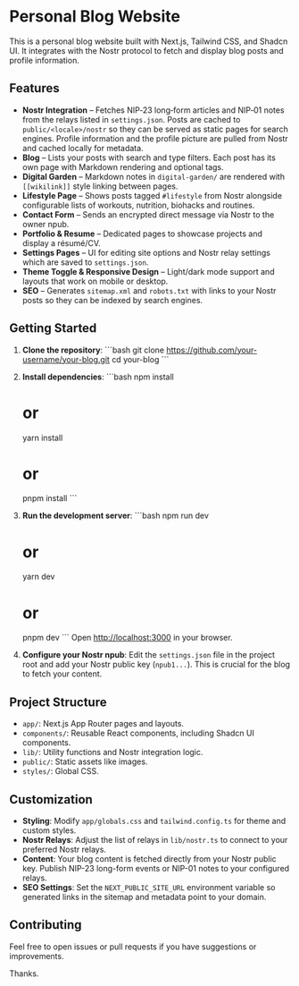 # Personal Blog Website

This is a personal blog website built with Next.js, Tailwind CSS, and Shadcn UI. It integrates with the Nostr protocol to fetch and display blog posts and profile information.

## Features

- **Nostr Integration** – Fetches NIP‑23 long‑form articles and NIP‑01 notes from the relays listed in `settings.json`. Posts are cached to `public/<locale>/nostr` so they can be served as static pages for search engines. Profile information and the profile picture are pulled from Nostr and cached locally for metadata.
- **Blog** – Lists your posts with search and type filters. Each post has its own page with Markdown rendering and optional tags.
- **Digital Garden** – Markdown notes in `digital-garden/` are rendered with `[[wikilink]]` style linking between pages.
- **Lifestyle Page** – Shows posts tagged `#lifestyle` from Nostr alongside configurable lists of workouts, nutrition, biohacks and routines.
- **Contact Form** – Sends an encrypted direct message via Nostr to the owner npub.
- **Portfolio & Resume** – Dedicated pages to showcase projects and display a résumé/CV.
- **Settings Pages** – UI for editing site options and Nostr relay settings which are saved to `settings.json`.
- **Theme Toggle & Responsive Design** – Light/dark mode support and layouts that work on mobile or desktop.
- **SEO** – Generates `sitemap.xml` and `robots.txt` with links to your Nostr posts so they can be indexed by search engines.

## Getting Started

1.  **Clone the repository**:
    \`\`\`bash
    git clone https://github.com/your-username/your-blog.git
    cd your-blog
    \`\`\`
2.  **Install dependencies**:
    \`\`\`bash
    npm install
    # or
    yarn install
    # or
    pnpm install
    \`\`\`
3.  **Run the development server**:
    \`\`\`bash
    npm run dev
    # or
    yarn dev
    # or
    pnpm dev
    \`\`\`
    Open [http://localhost:3000](http://localhost:3000) in your browser.

4.  **Configure your Nostr npub**:
    Edit the `settings.json` file in the project root and add your Nostr public key (`npub1...`). This is crucial for the blog to fetch your content.

## Project Structure

-   `app/`: Next.js App Router pages and layouts.
-   `components/`: Reusable React components, including Shadcn UI components.
-   `lib/`: Utility functions and Nostr integration logic.
-   `public/`: Static assets like images.
-   `styles/`: Global CSS.

## Customization

-   **Styling**: Modify `app/globals.css` and `tailwind.config.ts` for theme and custom styles.
-   **Nostr Relays**: Adjust the list of relays in `lib/nostr.ts` to connect to your preferred Nostr relays.
-   **Content**: Your blog content is fetched directly from your Nostr public key. Publish NIP-23 long-form events or NIP-01 notes to your configured relays.
-   **SEO Settings**: Set the `NEXT_PUBLIC_SITE_URL` environment variable so generated links in the sitemap and metadata point to your domain.

## Contributing

Feel free to open issues or pull requests if you have suggestions or improvements. 

Thanks.
